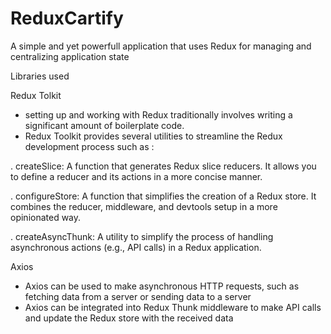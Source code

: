 # ReduxCartify

A simple and yet powerfull application that uses Redux for managing and centralizing application state

Libraries used

Redux Tolkit

- setting up and working with Redux traditionally involves writing a significant amount of boilerplate code.
- Redux Toolkit provides several utilities to streamline the Redux development process such as :

. createSlice: A function that generates Redux slice reducers. It allows you to define a reducer and its actions in a more concise manner.

. configureStore: A function that simplifies the creation of a Redux store. It combines the reducer, middleware, and devtools setup in a more opinionated way.

. createAsyncThunk: A utility to simplify the process of handling asynchronous actions (e.g., API calls) in a Redux application.

Axios

- Axios can be used to make asynchronous HTTP requests, such as fetching data from a server or sending data to a server
- Axios can be integrated into Redux Thunk middleware to make API calls and update the Redux store with the received data
